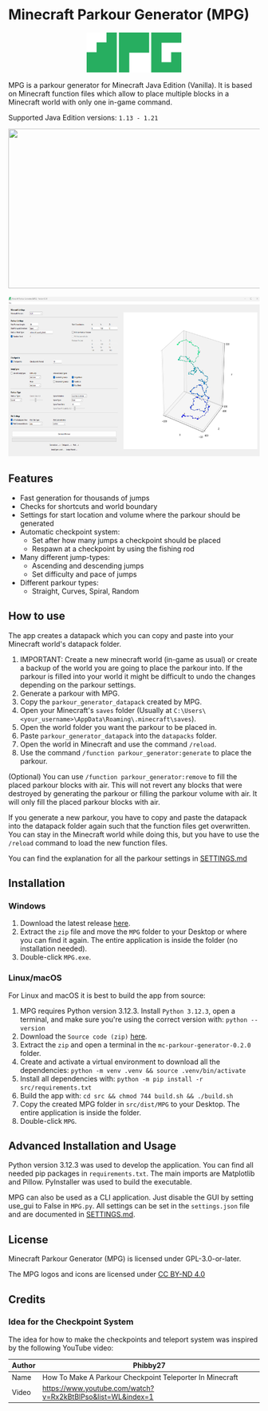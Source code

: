 # Minecraft Parkour Generator (MPG)
<p align="center">
    <img src="img/mpg_icon.png" width="190" height="80">
</p>
MPG is a parkour generator for Minecraft Java Edition (Vanilla). It is based on Minecraft function files which allow to place multiple blocks in a Minecraft world with only one in-game command.

Supported Java Edition versions: `1.13 - 1.21`

<p align="center">
    <img src="img/MPG_showcase.gif" width="569", height="320">
</p>
<p align="center">
    <img src="img/MPG_screenshot.png" width="569", height="320">
</p>

## Features
* Fast generation for thousands of jumps
* Checks for shortcuts and world boundary
* Settings for start location and volume where the parkour should be generated
* Automatic checkpoint system:
    * Set after how many jumps a checkpoint should be placed
    * Respawn at a checkpoint by using the fishing rod
* Many different jump-types:
    * Ascending and descending jumps
    * Set difficulty and pace of jumps
* Different parkour types:
    * Straight, Curves, Spiral, Random

## How to use
The app creates a datapack which you can copy and paste into your Minecraft world's datapack folder.

1. IMPORTANT: Create a new minecraft world (in-game as usual) or create a backup of the world you are going to place the parkour into. If the parkour is filled into your world it might be difficult to undo the changes depending on the parkour settings.
2. Generate a parkour with MPG.
3. Copy the `parkour_generator_datapack` created by MPG.
4. Open your Minecraft's `saves` folder (Usually at `C:\Users\<your_username>\AppData\Roaming\.minecraft\saves`).
5. Open the world folder you want the parkour to be placed in.
6. Paste `parkour_generator_datapack` into the `datapacks` folder.
7. Open the world in Minecraft and use the command `/reload`.
8. Use the command `/function parkour_generator:generate` to place the parkour.

(Optional) You can use `/function parkour_generator:remove` to fill the placed parkour blocks with air. This will not revert any blocks that were destroyed by generating the parkour or filling the parkour volume with air. It will only fill the placed parkour blocks with air.

If you generate a new parkour, you have to copy and paste the datapack into the datapack folder again such that the function files get overwritten. You can stay in the Minecraft world while doing this, but you have to use the `/reload` command to load the new function files.

You can find the explanation for all the parkour settings in [SETTINGS.md](SETTINGS.md)

## Installation

### Windows
1. Download the latest release [here](https://github.com/LeandroTreu/mc-parkour-generator/releases). 
2. Extract the `zip` file and move the `MPG` folder to your Desktop or where you can find it again. The entire application is inside the folder (no installation needed).
3. Double-click `MPG.exe`.

### Linux/macOS
For Linux and macOS it is best to build the app from source:

1. MPG requires Python version 3.12.3. Install `Python 3.12.3`, open a terminal, and make sure you're using the correct version with: `python --version`
2. Download the `Source code (zip)` [here](https://github.com/LeandroTreu/mc-parkour-generator/releases).
3. Extract the `zip` and open a terminal in the `mc-parkour-generator-0.2.0` folder.
4. Create and activate a virtual environment to download all the dependencies: `python -m venv .venv && source .venv/bin/activate`
5. Install all dependencies with: `python -m pip install -r src/requirements.txt`
6. Build the app with: `cd src && chmod 744 build.sh && ./build.sh`
7. Copy the created MPG folder in `src/dist/MPG` to your Desktop. The entire application is inside the folder.
8. Double-click `MPG`.

## Advanced Installation and Usage
Python version 3.12.3 was used to develop the application. You can find all needed pip packages in `requirements.txt`. The main imports are Matplotlib and Pillow. PyInstaller was used to build the executable.

MPG can also be used as a CLI application. Just disable the GUI by setting use_gui to False in `MPG.py`. All settings can be set in the `settings.json` file and are documented in [SETTINGS.md](SETTINGS.md).
## License
Minecraft Parkour Generator (MPG) is licensed under GPL-3.0-or-later.

<p xmlns:cc="http://creativecommons.org/ns#" >The MPG logos and icons are licensed under <a href="https://creativecommons.org/licenses/by-nd/4.0/?ref=chooser-v1" target="_blank" rel="license noopener noreferrer" style="display:inline-block;">CC BY-ND 4.0<img style="height:22px!important;margin-left:3px;vertical-align:text-bottom;" src="https://mirrors.creativecommons.org/presskit/icons/cc.svg?ref=chooser-v1" alt=""><img style="height:22px!important;margin-left:3px;vertical-align:text-bottom;" src="https://mirrors.creativecommons.org/presskit/icons/by.svg?ref=chooser-v1" alt=""><img style="height:22px!important;margin-left:3px;vertical-align:text-bottom;" src="https://mirrors.creativecommons.org/presskit/icons/nd.svg?ref=chooser-v1" alt=""></a></p>

## Credits
### Idea for the Checkpoint System
The idea for how to make the checkpoints and teleport system was inspired by the following YouTube video:

Author|Phibby27
-|-
Name|How To Make A Parkour Checkpoint Teleporter In Minecraft
Video|https://www.youtube.com/watch?v=Rx2kBtBlPso&list=WL&index=1
